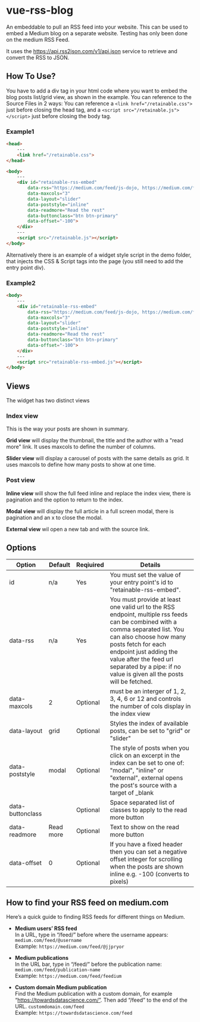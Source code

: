 # vue-rss-blog
An embeddable to pull an RSS feed into your website. This can be used to embed a Medium blog on a separate website. Testing has only been done on the medium RSS Feed.

It uses the https://api.rss2json.com/v1/api.json service to retrieve and convert the RSS to JSON.

## How To Use?   
You have to add a div tag in your html code where you want to embed the blog posts list/grid view, as shown in the example.
You can reference to the Source Files in 2 ways:
You can reference a `<link href="/retainable.css">` just before closing the head tag, and a `<script src="/retainable.js"></script>` just before closing the body tag.   

### Example1
```html
<head>
    ---
    <link href="/retainable.css"> 
</head>

<body>
    ---
    <div id="retainable-rss-embed"
        data-rss="https://medium.com/feed/js-dojo, https://medium.com/feed/vue-mastery"
        data-maxcols="3"
        data-layout="slider"
        data-poststyle="inline"
        data-readmore="Read the rest"
        data-buttonclass="btn btn-primary"
        data-offset="-100">
    </div>
    ---
    <script src="/retainable.js"></script>
</body>
```

Alternatively there is an example of a widget style script in the demo folder, that injects the CSS & Script tags into the page (you still need to add the entry point div).

### Example2
```html
<body>
    ---
    <div id="retainable-rss-embed"
        data-rss="https://medium.com/feed/js-dojo, https://medium.com/feed/vue-mastery"
        data-maxcols="3"
        data-layout="slider"
        data-poststyle="inline"
        data-readmore="Read the rest"
        data-buttonclass="btn btn-primary"
        data-offset="-100">
    </div>
    ---
    <script src="retainable-rss-embed.js"></script> 
</body>
```

## Views
The widget has two distinct views
### Index view
This is the way your posts are shown in summary.

**Grid view** will display the thumbnail, the title and the author with a "read more" link. It uses maxcols to define the number of columns.

**Slider view** will display a carousel of posts with the same details as grid. It uses maxcols to define how many posts to show at one time.
### Post view
**Inline view** will show the full feed inline and replace the index view, there is pagination and the option to return to the index.

**Modal view** will display the full article in a full screen modal, there is pagination and an x to close the modal.

**External view** wil open a new tab and with the source link.

##  Options
| Option | Default | Reqiuired | Details
|---|--|--|------|
|id|n/a|Yes|You must set the value of your entry point's id to "retainable-rss-embed".|
|data-rss|n/a|Yes|You must provide at least one valid url to the RSS endpoint, multiple rss feeds can be combined with a comma separated list. You can also choose how many posts fetch for each endpoint just adding the value after the feed url separated by a pipe: if no value is given all the posts will be fetched.|
|data-maxcols|2|Optional|must be an interger of 1, 2, 3, 4, 6 or 12 and controls the number of cols display in the index view|
|data-layout|grid|Optional|Styles the index of available posts, can be set to "grid" or "slider"|
|data-poststyle|modal|Optional|The style of posts when you click on an excerpt in the index can be set to one of: "modal", "inline" or "external", external opens the post's source with a target of _blank|
|data-buttonclass|  |Optional|Space separated list of classes to apply to the read more button|
|data-readmore|Read more|Optional|Text to show on the read more button|
|data-offset|0|Optional|If you have a fixed header then you can set a negative offset integer for scrolling when the posts are shown inline e.g. -100 (converts to pixels)|

## How to find your RSS feed on medium.com
Here’s a quick guide to finding RSS feeds for different things on Medium.
- **Medium users’ RSS feed**   
In a URL, type in “/feed/” before where the username appears:
`medium.com/feed/@username`   
Example: `https://medium.com/feed/@jjpryor`

- **Medium publications**   
In the URL bar, type in “/feed/” before the publication name:
`medium.com/feed/publication-name`   
Example: `https://medium.com/feed/feedium` 

- **Custom domain Medium publication**   
Find the Medium publication with a custom domain, for example “https://towardsdatascience.com/”. Then add “/feed” to the end of the URL.
`customdomain.com/feed`   
Example: `https://towardsdatascience.com/feed`